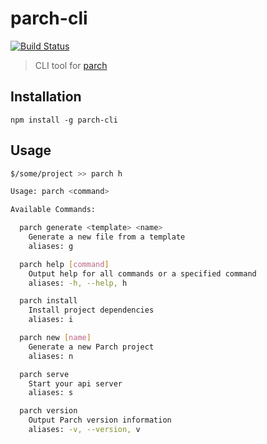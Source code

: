 # parch-cli

[![Build Status](https://travis-ci.org/dylanfoster/parch-cli.svg?branch=master)](https://travis-ci.org/dylanfoster/parch-cli)

> CLI tool for [parch](https://github.com/dylanfoster/parch)

## Installation

`npm install -g parch-cli`

## Usage

```bash
$/some/project >> parch h

Usage: parch <command>

Available Commands:

  parch generate <template> <name>
    Generate a new file from a template
    aliases: g

  parch help [command]
    Output help for all commands or a specified command
    aliases: -h, --help, h

  parch install
    Install project dependencies
    aliases: i

  parch new [name]
    Generate a new Parch project
    aliases: n

  parch serve
    Start your api server
    aliases: s

  parch version
    Output Parch version information
    aliases: -v, --version, v


```
